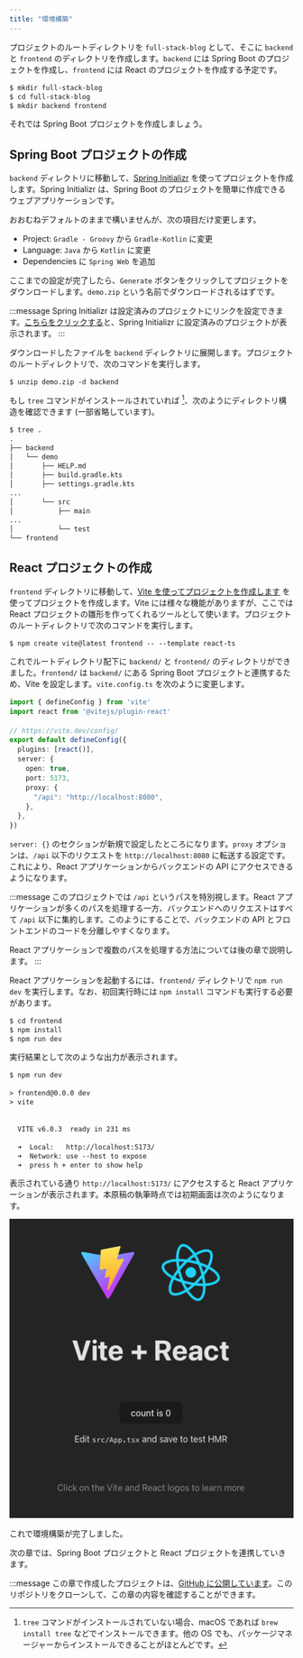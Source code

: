 ```yaml
---
title: "環境構築"
---
```


プロジェクトのルートディレクトリを `full-stack-blog` として、そこに `backend` と `frontend` のディレクトリを作成します。`backend` には Spring Boot のプロジェクトを作成し、`frontend` には React のプロジェクトを作成する予定です。

```shell
$ mkdir full-stack-blog
$ cd full-stack-blog
$ mkdir backend frontend
```

それでは Spring Boot プロジェクトを作成しましょう。

## Spring Boot プロジェクトの作成

`backend` ディレクトリに移動して、[Spring Initializr](https://start.spring.io) を使ってプロジェクトを作成します。Spring Initializr は、Spring Boot のプロジェクトを簡単に作成できるウェブアプリケーションです。

おおむねデフォルトのままで構いませんが、次の項目だけ変更します。

* Project: `Gradle - Groovy` から `Gradle-Kotlin` に変更
* Language: `Java` から `Kotlin` に変更
* Dependencies に `Spring Web` を追加

ここまでの設定が完了したら、`Generate` ボタンをクリックしてプロジェクトをダウンロードします。`demo.zip` という名前でダウンロードされるはずです。

:::message
Spring Initializr は設定済みのプロジェクトにリンクを設定できます。[こちらをクリックする](https://start.spring.io/#!type=gradle-project-kotlin&language=kotlin&platformVersion=3.4.0&packaging=jar&jvmVersion=21&groupId=com.example&artifactId=demo&name=demo&description=Demo%20project%20for%20Spring%20Boot&packageName=com.example.demo&dependencies=web)と、Spring Initializr に設定済みのプロジェクトが表示されます。
:::

ダウンロードしたファイルを `backend` ディレクトリに展開します。プロジェクトのルートディレクトリで、次のコマンドを実行します。

```shell
$ unzip demo.zip -d backend
```

もし `tree` コマンドがインストールされていれば [^1]、次のようにディレクトリ構造を確認できます (一部省略しています)。

[^1]: `tree` コマンドがインストールされていない場合、macOS であれば `brew install tree` などでインストールできます。他の OS でも、パッケージマネージャーからインストールできることがほとんどです。

```shell
$ tree .
.
├── backend
│   └── demo
│       ├── HELP.md
│       ├── build.gradle.kts
│       ├── settings.gradle.kts
...
│       └── src
│           ├── main
...
│           └── test
└── frontend
```

## React プロジェクトの作成

`frontend` ディレクトリに移動して、[Vite を使ってプロジェクトを作成します](https://ja.vite.dev/guide/) を使ってプロジェクトを作成します。Vite には様々な機能がありますが、ここでは React プロジェクトの雛形を作ってくれるツールとして使います。プロジェクトのルートディレクトリで次のコマンドを実行します。

```shell
$ npm create vite@latest frontend -- --template react-ts
```

これでルートディレクトリ配下に `backend/` と `frontend/` のディレクトリができました。`frontend/` は `backend/` にある Spring Boot プロジェクトと連携するため、Vite を設定します。`vite.config.ts` を次のように変更します。

```typescript
import { defineConfig } from 'vite'
import react from '@vitejs/plugin-react'

// https://vite.dev/config/
export default defineConfig({
  plugins: [react()],
  server: {
    open: true,
    port: 5173,
    proxy: {
      "/api": "http://localhost:8080",
    },
  },
})
```

`server: {}` のセクションが新規で設定したところになります。`proxy` オプションは、`/api` 以下のリクエストを `http://localhost:8080` に転送する設定です。これにより、React アプリケーションからバックエンドの API にアクセスできるようになります。

:::message
このプロジェクトでは `/api` というパスを特別視します。React アプリケーションが多くのパスを処理する一方、バックエンドへのリクエストはすべて `/api` 以下に集約します。このようにすることで、バックエンドの API とフロントエンドのコードを分離しやすくなります。

React アプリケーションで複数のパスを処理する方法については後の章で説明します。
:::

React アプリケーションを起動するには、`frontend/` ディレクトリで `npm run dev` を実行します。なお、初回実行時には `npm install` コマンドも実行する必要があります。

```shell
$ cd frontend
$ npm install
$ npm run dev
```

実行結果として次のような出力が表示されます。

```shell
$ npm run dev

> frontend@0.0.0 dev
> vite


  VITE v6.0.3  ready in 231 ms

  ➜  Local:   http://localhost:5173/
  ➜  Network: use --host to expose
  ➜  press h + enter to show help
```

表示されている通り `http://localhost:5173/` にアクセスすると React アプリケーションが表示されます。本原稿の執筆時点では初期画面は次のようになります。

![React Default Page Screenshot](/images/book/full-stack-blog/initial-react-page.png)

これで環境構築が完了しました。

次の章では、Spring Boot プロジェクトと React プロジェクトを連携していきます。

:::message
この章で作成したプロジェクトは、[GitHub に公開しています]()。このリポジトリをクローンして、この章の内容を確認することができます。
